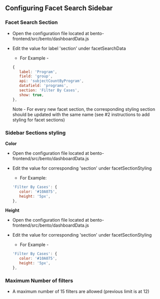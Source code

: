 ## **Configuring Facet Search Sidebar**

### **Facet Search Section**

- Open the configuration file located at bento-frontend/src/bento/dashboardData.js
- Edit the value for label 'section' under facetSearchData
  
  - For Example - 
  
  
  ```javascript
  {
  	 label: 'Program', 
  	 field: 'group', 
  	 api: 'subjectCountByProgram', 
  	 datafield: 'programs',
  	 section: 'Filter By Cases',
   	 show: true,
  },
  ```
  
  Note - For every new facet section, the corresponding styling section should be updated with the same name (see #2 instructions to add styling for facet sections)
  



### **Sidebar Sections styling**

**Color**

- Open the configuration file located at bento-frontend/src/bento/dashboardData.js
- Edit the value for corresponding 'section' under facetSectionStyling
  
  - For Example:
  
  ```javascript
  'Filter By Cases': {
  	 color: '#10A075',
  	 height: '5px',
  },
  ```

**Height**

- Open the configuration file located at bento-frontend/src/bento/dashboardData.js
- Edit the value for corresponding 'section' under facetSectionStyling
  
  - For Example - 
  
  ```javascript
  'Filter By Cases': {
     color: '#10A075',
     height: '5px',
  },
  ```





### **Maximum Number of filters**

- A maximum number of 15 filters are allowed (previous limit is at 12)